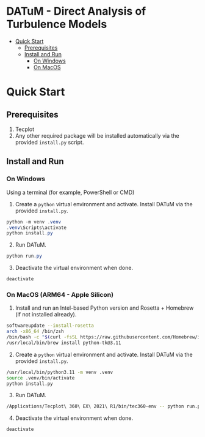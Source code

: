 # DATuM - Direct Analysis of Turbulence Models

- [Quick Start](#quick-start)
    - [Prerequisites](#prerequisites)
    - [Install and Run](#install-and-run)
        - [On Windows](#on-windows)
        - [On MacOS](#on-macos-arm64---apple-silicon)

# Quick Start 

## Prerequisites 
1. Tecplot
2. Any other required package will be installed automatically via the provided `install.py` script.

## Install and Run

### On Windows
Using a terminal (for example, PowerShell or CMD)

1. Create a `python` virtual environment and activate. Install DATuM via the provided `install.py`.

```powershell
python -m venv .venv
.venv\Scripts\activate
python install.py
```

2. Run DATuM.
```powershell
python run.py
```

3. Deactivate the virtual environment when done.

```bash
deactivate
```

### On MacOS (ARM64 - Apple Silicon)
1. Install and run an Intel-based Python version and Rosetta + Homebrew (if not installed already).

```bash
softwareupdate --install-rosetta
arch -x86_64 /bin/zsh
/bin/bash -c "$(curl -fsSL https://raw.githubusercontent.com/Homebrew/install/HEAD/install.sh)"
/usr/local/bin/brew install python-tk@3.11
```

2. Create a `python` virtual environment and activate. Install DATuM via the provided `install.py`.

```bash
/usr/local/bin/python3.11 -m venv .venv
source .venv/bin/activate
python install.py
```

3. Run DATuM.

```bash
/Applications/Tecplot\ 360\ EX\ 2021\ R1/bin/tec360-env -- python run.py
```
4. Deactivate the virtual environment when done.

```bash
deactivate
```
